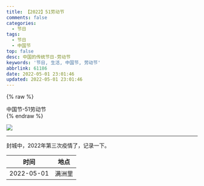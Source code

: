 ```yaml
---
title: 【2022】51劳动节
comments: false
categories:
  - 节日
tags:
  - 节日
  - 中国节
top: false
desc: 中国的传统节日-劳动节
keywords: '节日, 生活, 中国节, 劳动节'
abbrlink: 61186
date: 2022-05-01 23:01:46
updated: 2022-05-01 23:01:46
---
```


{% raw %}
<div class="post_cus_note">中国节-51劳动节</div>
{% endraw %}

![](/images/article_laodongjie.jpg)


<!--more-->
<hr />

封城中，2022年第三次疫情了，记录一下。

|    时间    | 地点 |
|:----------:|:----:|
| 2022-05-01 | 满洲里 |
